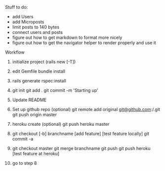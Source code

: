Stuff to do:
  - add Users
  - add Microposts
  - limit posts to 140 bytes
  - connect users and posts
  - figure out how to get markdown to format more nicely
  - figure out how to get the navigator helper to render properly and
    use it

Workflow

 1. initialize project (rails new <appname> [-T])

 1. edit Gemfile
	bundle install

 1. rails generate rspec:install

 1. git init
	git add .
	git commit -m 'Starting up'

 1. Update README

 1. Set up github repo (optional)
	git remote add original git@github.com:<username>/<appname>.git
	git push origin master

 1. heroku create (optional)
	git push heroku master

 1. git checkout [-b] branchname
	[add feature]
	[test feature locally]
	git commit -a
    
 1. git checkout master
	git merge branchname
	git push
	git push heroku
	[test feature at heroku]

 1. go to step 8